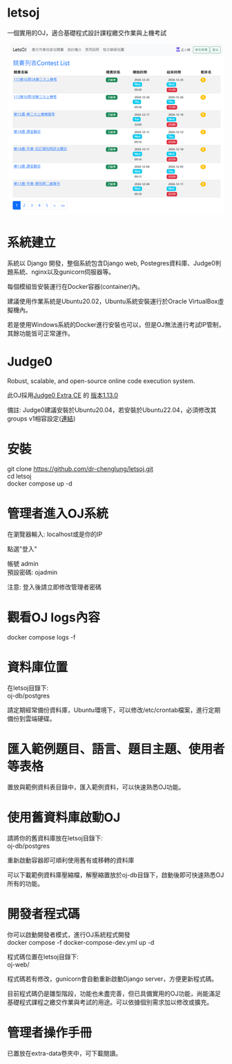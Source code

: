 # letsoj
一個實用的OJ，適合基礎程式設計課程繳交作業與上機考試

![image](https://github.com/dr-chenglung/letsoj/blob/main/extra-data/contest-list.png)

# 系統建立
系統以 Django 開發，整個系統包含Django web, Postegres資料庫、Judge0判題系統、nginx以及gunicorn伺服器等。      

每個模組皆安裝運行在Docker容器(container)內。  

建議使用作業系統是Ubuntu20.02，Ubuntu系統安裝運行於Oracle VirtualBox虛擬機內。

若是使用Windows系統的Docker進行安裝也可以，但是OJ無法進行考試IP管制，其餘功能皆可正常運作。

# Judge0
Robust, scalable, and open-source online code execution system.  

此OJ採用[Judge0 Extra CE](https://github.com/judge0/judge0/tree/extra) 的 [版本1.13.0](https://github.com/judge0/judge0/blob/master/CHANGELOG.md#deployment-procedur)

備註:  Judge0建議安裝於Ubuntu20.04，若安裝於Ubuntu22.04，必須修改其groups v1相容設定([連結](https://github.com/judge0/judge0/issues/325))
 
# 安裝
git clone https://github.com/dr-chenglung/letsoj.git  
cd letsoj  
docker compose up -d

# 管理者進入OJ系統
在瀏覽器輸入: localhost或是你的IP  

點選"登入"  

帳號 admin  
預設密碼: ojadmin 

注意: 登入後請立即修改管理者密碼

# 觀看OJ logs內容
docker compose logs -f

# 資料庫位置
在letsoj目錄下:  
oj-db/postgres

請定期經常備份資料庫，Ubuntu環境下，可以修改/etc/crontab檔案，進行定期備份到雲端硬碟。

# 匯入範例題目、語言、題目主題、使用者等表格

置放與範例資料表目錄中，匯入範例資料，可以快速熟悉OJ功能。

# 使用舊資料庫啟動OJ

請將你的舊資料庫放在letsoj目錄下:  
oj-db/postgres

重新啟動容器即可順利使用舊有或移轉的資料庫

可以下載範例資料庫壓縮檔，解壓縮置放於oj-db目錄下，啟動後即可快速熟悉OJ所有的功能。

# 開發者程式碼

你可以啟動開發者模式，進行OJ系統程式開發  
docker compose -f docker-compose-dev.yml up -d

程式碼位置在letsoj目錄下:  
oj-web/

程式碼若有修改，gunicorn會自動重新啟動Django server，方便更新程式碼。

目前程式碼仍是雛型階段，功能也未盡完善，但已具備實用的OJ功能，尚能滿足基礎程式課程之繳交作業與考試的用途。可以依據個別需求加以修改或擴充。

# 管理者操作手冊
已置放在extra-data卷夾中，可下載閱讀。
